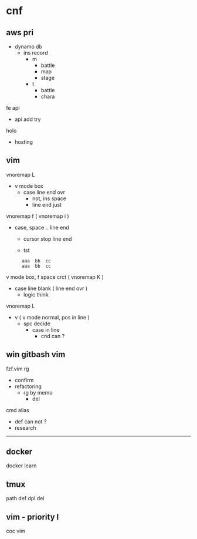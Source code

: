 
# cnf


## aws pri

- dynamo db
  - ins record
    - m
      - battle
      - map
      - stage
    - t
      - battle
      - chara

fe api
- api add try


holo
- hosting


## vim

vnoremap L
- v mode box
  - case line end ovr
    - not, ins space
    - line end just

vnoremap f ( vnoremap i )
- case, space .. line end
  - cursor stop line end

  - tst
```
      aaa  bb  cc      
      aaa  bb  cc      
```


v mode box, f space crct ( vnoremap K )
- case line blank ( line end ovr )
  - logic think


vnoremap L
- v ( v mode normal, pos in line )
  - spc decide
    - case in line
      - cnd can ?

## win gitbash vim

fzf.vim rg
- confirm
- refactoring
  - rg by memo
    - del


cmd alias
- def can not ?
- research


---

## docker

docker learn


## tmux

path def dpl del


## vim  -  priority l

coc vim



